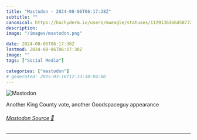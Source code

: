 ```yaml
---
title: "Mastodon - 2024-08-06T06:17:38Z"
subtitle: ""
canonical: https://hachyderm.io/users/mweagle/statuses/112913616645877224
description:
image: "/images/mastodon.png"

date: 2024-08-06T06:17:38Z
lastmod: 2024-08-06T06:17:38Z
image: ""
tags: ["Social Media"]

categories: ["mastodon"]
# generated: 2025-03-16T12:33:30-04:00
---
```

![Mastodon](/images/mastodon.png)

<p>Another King County vote, another Goodspaceguy appearance</p>


###### [Mastodon Source 🐘](https://hachyderm.io/@mweagle/112913616645877224)

___
